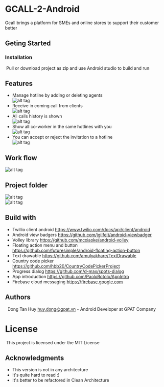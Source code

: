 # GCALL-2-Android
Gcall brings a platform for SMEs and online stores  to support their customer better
## Geting Started
### Installation
&nbsp;Pull or download project as zip and use Android studio to build and run
## Features
* Manage hotline by adding or deleting agents<br />
  ![alt tag](images/manage.png)
* Receive in coming call from clients<br />
  ![alt tag](images/incomingcall.png)
* All calls history is shown<br />
  ![alt tag](images/call_log.png)
* Show all co-worker in the same hotlines with you<br />
  ![alt tag](images/working.png)
* You can accept or reject the invitation to a hotline<br />
  ![alt tag](images/invitation.png)

## Work flow
  ![alt tag](images/workflow.gif)

## Project folder
![alt tag](images/general_folder.png)<br />
![alt tag](images/detail_folder.png)

## Build with
* Twillio client  android <https://www.twilio.com/docs/api/client/android>
* Android view badgers <https://github.com/jgilfelt/android-viewbadger>
* Volley library <https://github.com/mcxiaoke/android-volley>
* Floating action menu and button <https://github.com/futuresimple/android-floating-action-button>
* Text drawable <https://github.com/amulyakhare/TextDrawable>
* Country code picker <https://github.com/hbb20/CountryCodePickerProject>
* Progress dialog <https://github.com/d-max/spots-dialog>
* App introduction <https://github.com/PaoloRotolo/AppIntro>
* Firebase cloud messaging <https://firebase.google.com>

## Authors
 &nbsp; Dong Tan Huy <huy.dong@gpat.vn> - Android Developer at GPAT Company
# License
&nbsp;This project is licensed under the MIT License
## Acknowledgments

* This version is not in any architecture
* It's quite hard to read :)
* It's better to be refactored in Clean Architecture
